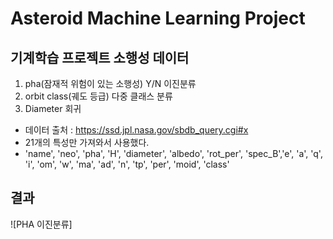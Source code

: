 # Asteroid Machine Learning Project

## 기계학습 프로젝트 소행성 데이터

1. pha(잠재적 위험이 있는 소행성) Y/N 이진분류
2. orbit class(궤도 등급) 다중 클래스 분류
3. Diameter 회귀


- 데이터 출처 : https://ssd.jpl.nasa.gov/sbdb_query.cgi#x
- 21개의 특성만 가져와서 사용했다.
- 'name', 'neo', 'pha', 'H', 'diameter', 'albedo', 'rot_per', 'spec_B','e', 'a', 'q', 'i', 'om', 'w', 'ma', 'ad', 'n', 'tp', 'per', 'moid', 'class'


## 결과
![PHA 이진분류]


